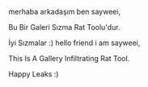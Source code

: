 merhaba arkadaşım ben sayweei,

Bu Bir Galeri Sızma Rat Toolu'dur.

İyi Sızmalar :)
hello friend i am sayweei,

This Is A Gallery Infiltrating Rat Tool.

Happy Leaks :)
